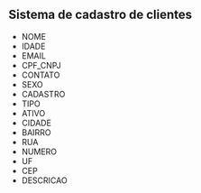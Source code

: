 ## Sistema de cadastro de clientes 



- NOME 
- IDADE
- EMAIL 
- CPF_CNPJ 
- CONTATO 
- SEXO 
- CADASTRO 
- TIPO 
- ATIVO 
- CIDADE 
- BAIRRO 
- RUA 
- NUMERO 
- UF 
- CEP 
- DESCRICAO 
